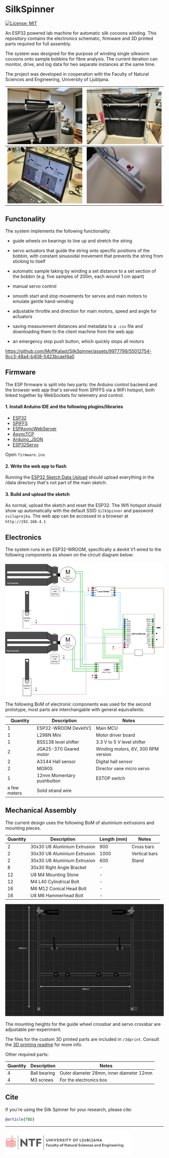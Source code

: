 # SilkSpinner

[![License: MIT](https://img.shields.io/badge/License-MIT-yellow.svg)](https://opensource.org/licenses/MIT)

An ESP32 powered lab machine for automatic silk cocoons winding. This repository contains the electronics schematic, firmware and 3D printed parts required for full assembly.

The system was designed for the purpose of winding single silkworm cocoons onto sample bobbins for fibre analysis. The current iteration can monitor, drive, and log data for two separate instances at the same time.

The project was developed in cooperation with the Faculty of Natural Sciences and Engineering, University of Ljubljana.

| ![App](docs/motor.jpg) | ![App](docs/stand.jpg)  | 
| ----------- | ----------- |
| ![App](docs/app.jpg) | ![App](docs/estop.jpg) |

## Functonality

The system implements the following functionality:

- guide wheels on bearings to line up and stretch the string

- servo actuators that guide the string onto specific positions of the bobbin, with constant sinusoidal movement that prevents the string from sticking to itself

- automatic sample taking by winding a set distance to a set section of the bobbin (e.g. five samples of 200m, each wound 1 cm apart)

- manual servo control

- smooth start and stop movements for servos and main motors to emulate gentle hand-winding

- adjustable throttle and direction for main motors, speed and angle for actuators

- saving measurement distances and metadata to a `.csv` file and downloading them to the client machine from the web app

- an emergency stop push button, which quickly stops all motors

https://github.com/MoffKalast/SilkSpinner/assets/9977799/55012754-9cc3-48a4-b408-5423bcaef4a0

## Firmware

The ESP firmware is split into two parts: the Arduino control backend and the browser web app that's served from SPIFFS via a WiFi hotspot, both linked together by WebSockets for telemetry and control. 

#### 1. Install Arduino IDE and the following plugins/libraries

- [ESP32](https://randomnerdtutorials.com/installing-the-esp32-board-in-arduino-ide-windows-instructions/)
- [SPIFFS](https://github.com/me-no-dev/arduino-esp32fs-plugin)
- [ESPAsyncWebServer](https://github.com/me-no-dev/ESPAsyncWebServer)
- [AsyncTCP](https://github.com/me-no-dev/AsyncTCP)
- [Arduino_JSON](https://github.com/arduino-libraries/Arduino_JSON)
- [ESP32Servo](https://github.com/madhephaestus/ESP32Servo)

Open `firmware.ino`

#### 2. Write the web app to flash

Running the [ESP32 Sketch Data Upload](https://randomnerdtutorials.com/install-esp32-filesystem-uploader-arduino-ide/) should upload everything in the /data directory that's not part of the main sketch.

#### 3. Build and upload the sketch

As normal, upload the sketch and reset the ESP32. The Wifi hotspot should show up automatically with the default SSID `SilkSpinner` and password `sviloprejka`. The web app can be accessed in a browser at `http://192.168.4.1`


## Electronics

The system runs in an ESP32-WROOM, specifically a devkit V1 wired to the following components as shown on the circuit diagram below:

![App](docs/diagram.png)

The following BoM of electronic components was used for the second prototype, most parts are interchangable with general equivallents:

| Quantity | Description                    |  Notes                    |
|----------|--------------------------------|------------------------------------|
| 1        | ESP32-WROOM DevkitV1           | Main MCU                           |
| 1        | L298N Mini                     | Motor driver board                 |
| 1        | BSS138 level shifter           | 3.3 V to 5 V level shifter         |
| 2        | JGA25-370 Geared motor         | Winding motors, 6V, 300 RPM version|
| 2        | A3144 Hall sensor              | Digital hall sensor                |
| 2        | MG90S                          | Director vane micro servo          |
| 1        | 12mm Momentary pushbutton      | ESTOP switch                       |
| a few meters   | Solid strand wire        |                  |

## Mechanical Assembly

The current design uses the following BoM of aluminium extrusions and mounting pieces.

| Quantity | Description                    | Length (mm) | Notes                    |
|----------|--------------------------------|-------------|--------------------------|
| 2        | 30x30 U8 Aluminium Extrusion   | 900         | Cross bars               |
| 2        | 30x30 U8 Aluminium Extrusion   | 1000        | Vertical bars            |
| 2        | 30x30 U8 Aluminium Extrusion   | 600         | Stand                    |
| 8        | 30x30 Right Angle Bracket      | -           | |
| 12       | U8 M4 Mounting Stone           | -           | |
| 12       | M4 L40 Cylindrical Bolt        | -           | |
| 16       | M6 M12 Conical Head Bolt       | -           | |
| 16       | U8 M6 Hammerhead Bolt          | -           | |

![App](docs/aluminiumschematic.jpg)

The mounting heights for the guide wheel crossbar and servo crossbar are adjustable per-experiment.

The files for the custom 3D printed parts are included in `/3dprint`. Consult the [3D printing readme](3dprint/README.md) for more info.

Other required parts:

| Quantity | Description                    |  Notes                    |
|----------|--------------------------------|------------------------------------|
| 4        | Ball bearing                   | Outer diameter 28mm, inner diameter 12mm               |
| 4        | M3 screws                   | For the electronics box               |

## Cite

If you're using the Silk Spinner for your research, please cite:

```bibtex
@article{TBD}
``` 

-------------
<img src="docs/ntf.png" width="400" />
